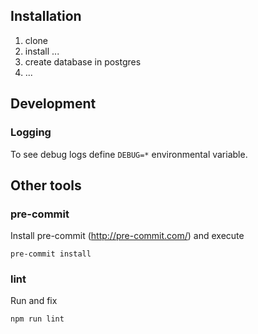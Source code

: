 ## Installation

1. clone
2. install ...
3. create database in postgres
4. ...

## Development

### Logging

To see debug logs define ```DEBUG=*``` environmental variable.



## Other tools

### pre-commit

Install pre-commit (http://pre-commit.com/) and execute
```
pre-commit install
```

### lint

Run and fix
```
npm run lint
```